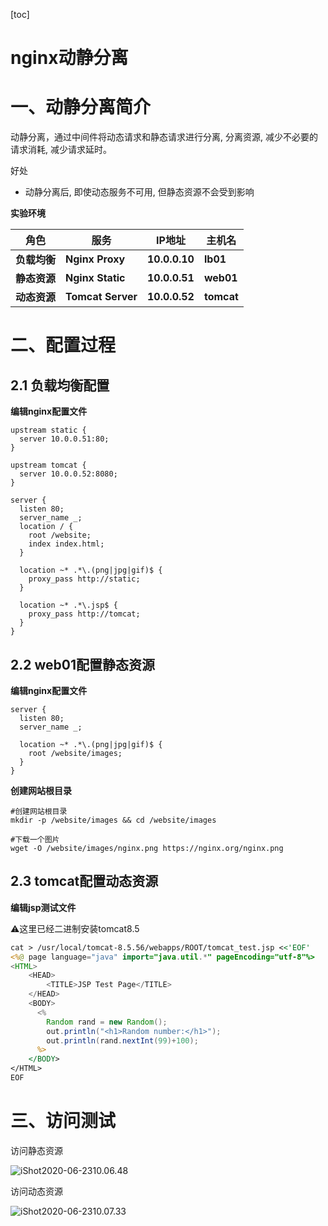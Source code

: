 [toc]



# nginx动静分离

# 一、动静分离简介

动静分离，通过中间件将动态请求和静态请求进行分离, 分离资源, 减少不必要的请求消耗, 减少请求延时。

好处

- 动静分离后, 即使动态服务不可用, 但静态资源不会受到影响



**实验环境**

| **角色**     | **服务**          | **IP地址**    | **主机名** |
| ------------ | ----------------- | ------------- | ---------- |
| **负载均衡** | **Nginx Proxy**   | **10.0.0.10** | **lb01**   |
| **静态资源** | **Nginx Static**  | **10.0.0.51** | **web01**  |
| **动态资源** | **Tomcat Server** | **10.0.0.52** | **tomcat** |



# 二、配置过程

## 2.1 负载均衡配置

**编辑nginx配置文件**

```nginx
upstream static {
  server 10.0.0.51:80;
}

upstream tomcat {
  server 10.0.0.52:8080;
}

server {
  listen 80;
  server_name _;
  location / {
    root /website;
    index index.html;
  }
  
  location ~* .*\.(png|jpg|gif)$ {
    proxy_pass http://static;
  }
  
  location ~* .*\.jsp$ {
    proxy_pass http://tomcat;
  }
}
```





## 2.2 web01配置静态资源

**编辑nginx配置文件**

```nginx
server {
  listen 80;
  server_name _;

  location ~* .*\.(png|jpg|gif)$ {
    root /website/images;
  }
}
```



**创建网站根目录**

```shell
#创建网站根目录
mkdir -p /website/images && cd /website/images

#下载一个图片
wget -O /website/images/nginx.png https://nginx.org/nginx.png
```



## 2.3 tomcat配置动态资源



**编辑jsp测试文件**

⚠️这里已经二进制安装tomcat8.5

```jsp
cat > /usr/local/tomcat-8.5.56/webapps/ROOT/tomcat_test.jsp <<'EOF'
<%@ page language="java" import="java.util.*" pageEncoding="utf-8"%>
<HTML>
    <HEAD>
        <TITLE>JSP Test Page</TITLE>
    </HEAD>
    <BODY>
      <%
        Random rand = new Random();
        out.println("<h1>Random number:</h1>");
        out.println(rand.nextInt(99)+100);
      %>
    </BODY>
</HTML>
EOF
```



# 三、访问测试

访问静态资源

![iShot2020-06-2310.06.48](https://gitee.com/pptfz/picgo-images/raw/master/img/iShot2020-06-2310.06.48.png)



访问动态资源

![iShot2020-06-2310.07.33](https://gitee.com/pptfz/picgo-images/raw/master/img/iShot2020-06-2310.07.33.png)